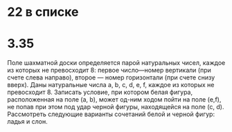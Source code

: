 # 22 в списке
# 3.35
Поле шахматной доски определяется парой натуральных чисел, каждое из которых не превосходит 8: первое число—номер вертикали (при счете слева направо), второе — номер горизонтали (при счете снизу вверх). Даны натуральные числа a, b, c, d, e, f, каждое из которых не превосходит 8. Записать условие, при котором белая фигура, расположенная на поле (a, b), может од-ним ходом пойти на поле (e,f), не попав при этом под удар черной фигуры, находящейся на поле (c, d). Рассмотреть следующие варианты сочетаний белой и черной фигур: ладья и слон.
